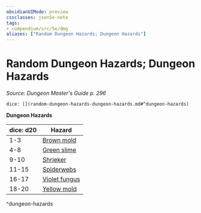 ```yaml
---
obsidianUIMode: preview
cssclasses: json5e-note
tags:
- compendium/src/5e/dmg
aliases: ["Random Dungeon Hazards; Dungeon Hazards"]
---
```

# Random Dungeon Hazards; Dungeon Hazards
*Source: Dungeon Master's Guide p. 296* 

`dice: [](random-dungeon-hazards-dungeon-hazards.md#^dungeon-hazards)`

**Dungeon Hazards**

| dice: d20 | Hazard |
|-----------|--------|
| 1-3 | [Brown mold](compendium/traps-hazards/brown-mold.md) |
| 4-8 | [Green slime](compendium/traps-hazards/green-slime.md) |
| 9-10 | [Shrieker](compendium/bestiary/plant/shrieker.md) |
| 11-15 | [Spiderwebs](compendium/traps-hazards/webs.md) |
| 16-17 | [Violet fungus](compendium/bestiary/plant/violet-fungus.md) |
| 18-20 | [Yellow mold](compendium/traps-hazards/yellow-mold.md) |
^dungeon-hazards